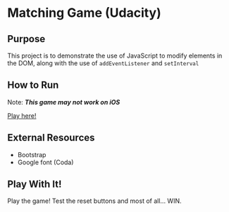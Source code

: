# Matching Game (Udacity)

## Purpose


This project is to demonstrate the use of JavaScript to modify elements in the DOM,
along with the use of `addEventListener` and `setInterval`

## How to Run


Note: **_This game may not work on iOS_**

[Play here!](https://seleah.github.io/memory-game/ "Click to play!")

## External Resources


* Bootstrap
* Google font (Coda)

## Play With It!


Play the game! Test the reset buttons and most of all... WIN.